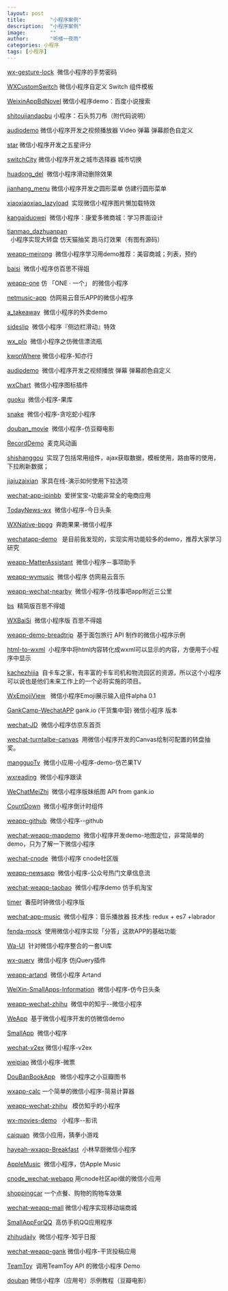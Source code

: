 ```yaml
---
layout: post
title:        "小程序案例"
description:  "小程序案例"
image:        ""
author:       "听楼一夜雨"
categories: 小程序
tags: [小程序]
---
```

<p id="h2_0" style=""><a target="_blank" href="http://www.see-source.com/weixinwidget/detail.html?wid=87" target="_blank" rel="nofollow" style="">wx-gesture-lock</a>&nbsp;&nbsp;微信小程序的手势密码</p>
<span id="OSC_h2_2" style=""></span><span style="color:rgb(61,70,77); font-family:&quot;Pingfang SC&quot;,STHeiti,&quot;Lantinghei SC&quot;,&quot;Open Sans&quot;,Arial,&quot;Hiragino Sans GB&quot;,&quot;Microsoft YaHei&quot;,&quot;WenQuanYi Micro Hei&quot;,SimSun,sans-serif; font-size:24px"></span>
<p id="h2_1" style=""><a target="_blank" href="http://www.see-source.com/weixinwidget/detail.html?wid=86" target="_blank" rel="nofollow" style="">WXCustomSwitch</a>&nbsp;微信小程序自定义 Switch 组件模板</p>
<span id="OSC_h2_3" style=""></span><span style="color:rgb(61,70,77); font-family:&quot;Pingfang SC&quot;,STHeiti,&quot;Lantinghei SC&quot;,&quot;Open Sans&quot;,Arial,&quot;Hiragino Sans GB&quot;,&quot;Microsoft YaHei&quot;,&quot;WenQuanYi Micro Hei&quot;,SimSun,sans-serif; font-size:24px"></span>
<p id="h2_2" style=""><a target="_blank" href="http://www.see-source.com/weixinwidget/detail.html?wid=85" target="_blank" rel="nofollow" style="">WeixinAppBdNovel</a>&nbsp;微信小程序demo：百度小说搜索</p>
<span id="OSC_h2_4" style=""></span><span style="color:rgb(61,70,77); font-family:&quot;Pingfang SC&quot;,STHeiti,&quot;Lantinghei SC&quot;,&quot;Open Sans&quot;,Arial,&quot;Hiragino Sans GB&quot;,&quot;Microsoft YaHei&quot;,&quot;WenQuanYi Micro Hei&quot;,SimSun,sans-serif; font-size:24px"></span>
<p id="h2_3" style=""><a target="_blank" href="http://www.see-source.com/weixinwidget/detail.html?wid=84" target="_blank" rel="nofollow" style="">shitoujiandaobu</a>&nbsp;小程序：石头剪刀布（附代码说明）</p>
<span id="OSC_h2_5" style=""></span><span style="color:rgb(61,70,77); font-family:&quot;Pingfang SC&quot;,STHeiti,&quot;Lantinghei SC&quot;,&quot;Open Sans&quot;,Arial,&quot;Hiragino Sans GB&quot;,&quot;Microsoft YaHei&quot;,&quot;WenQuanYi Micro Hei&quot;,SimSun,sans-serif; font-size:24px"></span>
<p id="h2_4" style=""><a target="_blank" href="http://www.see-source.com/weixinwidget/detail.html?wid=83" target="_blank" rel="nofollow" style="">audiodemo</a>&nbsp;微信小程序开发之视频播放器 Video 弹幕 弹幕颜色自定义</p>
<span id="OSC_h2_6" style=""></span><span style="color:rgb(61,70,77); font-family:&quot;Pingfang SC&quot;,STHeiti,&quot;Lantinghei SC&quot;,&quot;Open Sans&quot;,Arial,&quot;Hiragino Sans GB&quot;,&quot;Microsoft YaHei&quot;,&quot;WenQuanYi Micro Hei&quot;,SimSun,sans-serif; font-size:24px"></span>
<p id="h2_5" style=""><a target="_blank" href="http://www.see-source.com/weixinwidget/detail.html?wid=82" target="_blank" rel="nofollow" style="">star</a>&nbsp;微信小程序开发之五星评分</p>
<span id="OSC_h2_7" style=""></span><span style="color:rgb(61,70,77); font-family:&quot;Pingfang SC&quot;,STHeiti,&quot;Lantinghei SC&quot;,&quot;Open Sans&quot;,Arial,&quot;Hiragino Sans GB&quot;,&quot;Microsoft YaHei&quot;,&quot;WenQuanYi Micro Hei&quot;,SimSun,sans-serif; font-size:24px"></span>
<p id="h2_6" style=""><a target="_blank" href="http://www.see-source.com/weixinwidget/detail.html?wid=81" target="_blank" rel="nofollow" style="">switchCity</a>&nbsp;微信小程序开发之城市选择器 城市切换</p>
<span id="OSC_h2_8" style=""></span><span style="color:rgb(61,70,77); font-family:&quot;Pingfang SC&quot;,STHeiti,&quot;Lantinghei SC&quot;,&quot;Open Sans&quot;,Arial,&quot;Hiragino Sans GB&quot;,&quot;Microsoft YaHei&quot;,&quot;WenQuanYi Micro Hei&quot;,SimSun,sans-serif; font-size:24px"></span>
<p id="h2_7" style=""><a target="_blank" href="http://www.see-source.com/weixinwidget/detail.html?wid=80" target="_blank" rel="nofollow" style="">huadong_del</a>&nbsp;&nbsp;微信小程序滑动删除效果</p>
<span id="OSC_h2_9" style=""></span><span style="color:rgb(61,70,77); font-family:&quot;Pingfang SC&quot;,STHeiti,&quot;Lantinghei SC&quot;,&quot;Open Sans&quot;,Arial,&quot;Hiragino Sans GB&quot;,&quot;Microsoft YaHei&quot;,&quot;WenQuanYi Micro Hei&quot;,SimSun,sans-serif; font-size:24px"></span>
<p id="h2_8" style=""><a target="_blank" href="http://www.see-source.com/weixinwidget/detail.html?wid=79" target="_blank" rel="nofollow" style="">jianhang_menu</a>&nbsp;微信小程序开发之圆形菜单 仿建行圆形菜单</p>
<span id="OSC_h2_10" style=""></span><span style="color:rgb(61,70,77); font-family:&quot;Pingfang SC&quot;,STHeiti,&quot;Lantinghei SC&quot;,&quot;Open Sans&quot;,Arial,&quot;Hiragino Sans GB&quot;,&quot;Microsoft YaHei&quot;,&quot;WenQuanYi Micro Hei&quot;,SimSun,sans-serif; font-size:24px"></span>
<p id="h2_9" style=""><a target="_blank" href="http://www.see-source.com/weixinwidget/detail.html?wid=78" target="_blank" rel="nofollow" style="">xiaoxiaoxiao_lazyload</a>&nbsp;&nbsp;实现微信小程序图片懒加载特效</p>
<span id="OSC_h2_11" style=""></span><span style="color:rgb(61,70,77); font-family:&quot;Pingfang SC&quot;,STHeiti,&quot;Lantinghei SC&quot;,&quot;Open Sans&quot;,Arial,&quot;Hiragino Sans GB&quot;,&quot;Microsoft YaHei&quot;,&quot;WenQuanYi Micro Hei&quot;,SimSun,sans-serif; font-size:24px"></span>
<p id="h2_10" style=""><a target="_blank" href="http://www.see-source.com/weixinwidget/detail.html?wid=77" target="_blank" rel="nofollow" style="">kangaiduowei</a>&nbsp;&nbsp;微信小程序：康爱多微商城：学习界面设计</p>
<span id="OSC_h2_12" style=""></span><span style="color:rgb(61,70,77); font-family:&quot;Pingfang SC&quot;,STHeiti,&quot;Lantinghei SC&quot;,&quot;Open Sans&quot;,Arial,&quot;Hiragino Sans GB&quot;,&quot;Microsoft YaHei&quot;,&quot;WenQuanYi Micro Hei&quot;,SimSun,sans-serif; font-size:24px"></span>
<p id="h2_11" style=""><a target="_blank" href="http://www.see-source.com/weixinwidget/detail.html?wid=76" target="_blank" rel="nofollow" style="">tianmao_dazhuanpan</a>&nbsp;&nbsp;小程序实现大转盘 仿天猫抽奖 跑马灯效果（有图有源码）</p>
<span id="OSC_h2_13" style=""></span><span style="color:rgb(61,70,77); font-family:&quot;Pingfang SC&quot;,STHeiti,&quot;Lantinghei SC&quot;,&quot;Open Sans&quot;,Arial,&quot;Hiragino Sans GB&quot;,&quot;Microsoft YaHei&quot;,&quot;WenQuanYi Micro Hei&quot;,SimSun,sans-serif; font-size:24px"></span>
<p id="h2_12" style=""><a target="_blank" href="http://www.see-source.com/weixinwidget/detail.html?wid=75" target="_blank" rel="nofollow" style="">weapp-meirong</a>&nbsp;&nbsp;微信小程序学习用demo推荐：美容商城；列表，预约</p>
<span id="OSC_h2_14" style=""></span><span style="color:rgb(61,70,77); font-family:&quot;Pingfang SC&quot;,STHeiti,&quot;Lantinghei SC&quot;,&quot;Open Sans&quot;,Arial,&quot;Hiragino Sans GB&quot;,&quot;Microsoft YaHei&quot;,&quot;WenQuanYi Micro Hei&quot;,SimSun,sans-serif; font-size:24px"></span>
<p id="h2_13" style=""><a target="_blank" href="http://www.see-source.com/weixinwidget/detail.html?wid=74" target="_blank" rel="nofollow" style="">baisi</a>&nbsp;&nbsp;微信小程序仿百思不得姐</p>
<span id="OSC_h2_15" style=""></span><span style="color:rgb(61,70,77); font-family:&quot;Pingfang SC&quot;,STHeiti,&quot;Lantinghei SC&quot;,&quot;Open Sans&quot;,Arial,&quot;Hiragino Sans GB&quot;,&quot;Microsoft YaHei&quot;,&quot;WenQuanYi Micro Hei&quot;,SimSun,sans-serif; font-size:24px"></span>
<p id="h2_14" style=""><a target="_blank" href="http://www.see-source.com/weixinwidget/detail.html?wid=73" target="_blank" rel="nofollow" style="">weapp-one</a>&nbsp;仿 「ONE · 一个」 的微信小程序</p>
<span id="OSC_h2_16" style=""></span><span style="color:rgb(61,70,77); font-family:&quot;Pingfang SC&quot;,STHeiti,&quot;Lantinghei SC&quot;,&quot;Open Sans&quot;,Arial,&quot;Hiragino Sans GB&quot;,&quot;Microsoft YaHei&quot;,&quot;WenQuanYi Micro Hei&quot;,SimSun,sans-serif; font-size:24px"></span>
<p id="h2_15" style=""><a target="_blank" href="http://www.see-source.com/weixinwidget/detail.html?wid=72" target="_blank" rel="nofollow" style="">netmusic-app</a>&nbsp;&nbsp;仿网易云音乐APP的微信小程序</p>
<span id="OSC_h2_17" style=""></span><span style="color:rgb(61,70,77); font-family:&quot;Pingfang SC&quot;,STHeiti,&quot;Lantinghei SC&quot;,&quot;Open Sans&quot;,Arial,&quot;Hiragino Sans GB&quot;,&quot;Microsoft YaHei&quot;,&quot;WenQuanYi Micro Hei&quot;,SimSun,sans-serif; font-size:24px"></span>
<p id="h2_16" style=""><a target="_blank" href="http://www.see-source.com/weixinwidget/detail.html?wid=71" target="_blank" rel="nofollow" style="">a_takeaway</a>&nbsp;&nbsp;微信小程序的外卖demo</p>
<span id="OSC_h2_18" style=""></span><span style="color:rgb(61,70,77); font-family:&quot;Pingfang SC&quot;,STHeiti,&quot;Lantinghei SC&quot;,&quot;Open Sans&quot;,Arial,&quot;Hiragino Sans GB&quot;,&quot;Microsoft YaHei&quot;,&quot;WenQuanYi Micro Hei&quot;,SimSun,sans-serif; font-size:24px"></span>
<p id="h2_17" style=""><a target="_blank" href="http://www.see-source.com/weixinwidget/detail.html?wid=70" target="_blank" rel="nofollow" style="">sideslip</a>&nbsp;&nbsp;微信小程序『侧边栏滑动』特效</p>
<span id="OSC_h2_19" style=""></span><span style="color:rgb(61,70,77); font-family:&quot;Pingfang SC&quot;,STHeiti,&quot;Lantinghei SC&quot;,&quot;Open Sans&quot;,Arial,&quot;Hiragino Sans GB&quot;,&quot;Microsoft YaHei&quot;,&quot;WenQuanYi Micro Hei&quot;,SimSun,sans-serif; font-size:24px"></span>
<p id="h2_18" style=""><a target="_blank" href="http://www.see-source.com/weixinwidget/detail.html?wid=69" target="_blank" rel="nofollow" style="">wx_plo</a>&nbsp;&nbsp;微信小程序之仿微信漂流瓶</p>
<span id="OSC_h2_20" style=""></span><span style="color:rgb(61,70,77); font-family:&quot;Pingfang SC&quot;,STHeiti,&quot;Lantinghei SC&quot;,&quot;Open Sans&quot;,Arial,&quot;Hiragino Sans GB&quot;,&quot;Microsoft YaHei&quot;,&quot;WenQuanYi Micro Hei&quot;,SimSun,sans-serif; font-size:24px"></span>
<p id="h2_19" style=""><a target="_blank" href="http://www.see-source.com/weixinwidget/detail.html?wid=68" target="_blank" rel="nofollow" style="">kwonWhere</a>&nbsp;微信小程序-知亦行</p>
<span id="OSC_h2_21" style=""></span><span style="color:rgb(61,70,77); font-family:&quot;Pingfang SC&quot;,STHeiti,&quot;Lantinghei SC&quot;,&quot;Open Sans&quot;,Arial,&quot;Hiragino Sans GB&quot;,&quot;Microsoft YaHei&quot;,&quot;WenQuanYi Micro Hei&quot;,SimSun,sans-serif; font-size:24px"></span>
<p id="h2_20" style=""><a target="_blank" href="http://www.see-source.com/weixinwidget/detail.html?wid=67" target="_blank" rel="nofollow" style="">audiodemo</a>&nbsp;&nbsp;微信小程序开发之视频播放 弹幕 弹幕颜色自定义</p>
<span id="OSC_h2_22" style=""></span><span style="color:rgb(61,70,77); font-family:&quot;Pingfang SC&quot;,STHeiti,&quot;Lantinghei SC&quot;,&quot;Open Sans&quot;,Arial,&quot;Hiragino Sans GB&quot;,&quot;Microsoft YaHei&quot;,&quot;WenQuanYi Micro Hei&quot;,SimSun,sans-serif; font-size:24px"></span>
<p id="h2_21" style=""><a target="_blank" href="http://www.see-source.com/weixinwidget/detail.html?wid=66" target="_blank" rel="nofollow" style="">wxChart</a>&nbsp;&nbsp;微信小程序图标插件</p>
<span id="OSC_h2_23" style=""></span><span style="color:rgb(61,70,77); font-family:&quot;Pingfang SC&quot;,STHeiti,&quot;Lantinghei SC&quot;,&quot;Open Sans&quot;,Arial,&quot;Hiragino Sans GB&quot;,&quot;Microsoft YaHei&quot;,&quot;WenQuanYi Micro Hei&quot;,SimSun,sans-serif; font-size:24px"></span>
<p id="h2_22" style=""><a target="_blank" href="http://www.see-source.com/weixinwidget/detail.html?wid=65" target="_blank" rel="nofollow" style="">guoku</a>&nbsp;&nbsp;微信小程序-果库</p>
<span id="OSC_h2_24" style=""></span><span style="color:rgb(61,70,77); font-family:&quot;Pingfang SC&quot;,STHeiti,&quot;Lantinghei SC&quot;,&quot;Open Sans&quot;,Arial,&quot;Hiragino Sans GB&quot;,&quot;Microsoft YaHei&quot;,&quot;WenQuanYi Micro Hei&quot;,SimSun,sans-serif; font-size:24px"></span>
<p id="h2_23" style=""><a target="_blank" href="http://www.see-source.com/weixinwidget/detail.html?wid=64" target="_blank" rel="nofollow" style="">snake</a>&nbsp;&nbsp;微信小程序-贪吃蛇小程序</p>
<span id="OSC_h2_25" style=""></span><span style="color:rgb(61,70,77); font-family:&quot;Pingfang SC&quot;,STHeiti,&quot;Lantinghei SC&quot;,&quot;Open Sans&quot;,Arial,&quot;Hiragino Sans GB&quot;,&quot;Microsoft YaHei&quot;,&quot;WenQuanYi Micro Hei&quot;,SimSun,sans-serif; font-size:24px"></span>
<p id="h2_24" style=""><a target="_blank" href="http://www.see-source.com/weixinwidget/detail.html?wid=63" target="_blank" rel="nofollow" style="">douban_movie</a>&nbsp;&nbsp;微信小程序-仿豆瓣电影</p>
<span id="OSC_h2_26" style=""></span><span style="color:rgb(61,70,77); font-family:&quot;Pingfang SC&quot;,STHeiti,&quot;Lantinghei SC&quot;,&quot;Open Sans&quot;,Arial,&quot;Hiragino Sans GB&quot;,&quot;Microsoft YaHei&quot;,&quot;WenQuanYi Micro Hei&quot;,SimSun,sans-serif; font-size:24px"></span>
<p id="h2_25" style=""><a target="_blank" href="http://www.see-source.com/weixinwidget/detail.html?wid=62" target="_blank" rel="nofollow" style="">RecordDemo</a>&nbsp;&nbsp;麦克风动画</p>
<span id="OSC_h2_27" style=""></span><span style="color:rgb(61,70,77); font-family:&quot;Pingfang SC&quot;,STHeiti,&quot;Lantinghei SC&quot;,&quot;Open Sans&quot;,Arial,&quot;Hiragino Sans GB&quot;,&quot;Microsoft YaHei&quot;,&quot;WenQuanYi Micro Hei&quot;,SimSun,sans-serif; font-size:24px"></span>
<p id="h2_26" style=""><a target="_blank" href="http://www.see-source.com/weixinwidget/detail.html?wid=61" target="_blank" rel="nofollow" style="">shishanggou</a>&nbsp;&nbsp;实现了包括常用组件，ajax获取数据，模板使用，路由等的使用，下拉刷新数据；</p>
<span id="OSC_h2_28" style=""></span><span style="color:rgb(61,70,77); font-family:&quot;Pingfang SC&quot;,STHeiti,&quot;Lantinghei SC&quot;,&quot;Open Sans&quot;,Arial,&quot;Hiragino Sans GB&quot;,&quot;Microsoft YaHei&quot;,&quot;WenQuanYi Micro Hei&quot;,SimSun,sans-serif; font-size:24px"></span>
<p id="h2_27" style=""><a target="_blank" href="http://www.see-source.com/weixinwidget/detail.html?wid=60" target="_blank" rel="nofollow" style="">jiajuzaixian</a>&nbsp;&nbsp;家具在线-演示如何使用下拉选项</p>
<span id="OSC_h2_29" style=""></span><span style="color:rgb(61,70,77); font-family:&quot;Pingfang SC&quot;,STHeiti,&quot;Lantinghei SC&quot;,&quot;Open Sans&quot;,Arial,&quot;Hiragino Sans GB&quot;,&quot;Microsoft YaHei&quot;,&quot;WenQuanYi Micro Hei&quot;,SimSun,sans-serif; font-size:24px"></span>
<p id="h2_28" style=""><a target="_blank" href="http://www.see-source.com/weixinwidget/detail.html?wid=59" target="_blank" rel="nofollow" style="">wechat-app-ipinbb</a>&nbsp;&nbsp;爱拼宝宝-功能非常全的电商应用</p>
<span id="OSC_h2_30" style=""></span><span style="color:rgb(61,70,77); font-family:&quot;Pingfang SC&quot;,STHeiti,&quot;Lantinghei SC&quot;,&quot;Open Sans&quot;,Arial,&quot;Hiragino Sans GB&quot;,&quot;Microsoft YaHei&quot;,&quot;WenQuanYi Micro Hei&quot;,SimSun,sans-serif; font-size:24px"></span>
<p id="h2_29" style=""><a target="_blank" href="http://www.see-source.com/weixinwidget/detail.html?wid=58" target="_blank" rel="nofollow" style="">TodayNews-wx</a>&nbsp;&nbsp;微信小程序-今日头条</p>
<span id="OSC_h2_31" style=""></span><span style="color:rgb(61,70,77); font-family:&quot;Pingfang SC&quot;,STHeiti,&quot;Lantinghei SC&quot;,&quot;Open Sans&quot;,Arial,&quot;Hiragino Sans GB&quot;,&quot;Microsoft YaHei&quot;,&quot;WenQuanYi Micro Hei&quot;,SimSun,sans-serif; font-size:24px"></span>
<p id="h2_30" style=""><a target="_blank" href="http://www.see-source.com/weixinwidget/detail.html?wid=57" target="_blank" rel="nofollow" style="">WXNative-bpgg</a>&nbsp;&nbsp;奔跑果果-微信小程序</p>
<span id="OSC_h2_32" style=""></span><span style="color:rgb(61,70,77); font-family:&quot;Pingfang SC&quot;,STHeiti,&quot;Lantinghei SC&quot;,&quot;Open Sans&quot;,Arial,&quot;Hiragino Sans GB&quot;,&quot;Microsoft YaHei&quot;,&quot;WenQuanYi Micro Hei&quot;,SimSun,sans-serif; font-size:24px"></span>
<p id="h2_31" style=""><a target="_blank" href="http://www.see-source.com/weixinwidget/detail.html?wid=56" target="_blank" rel="nofollow" style="">wechatapp-demo</a>&nbsp; &nbsp;是目前我发现的，实现实用功能较多的demo，推荐大家学习研究</p>
<span id="OSC_h2_33" style=""></span><span style="color:rgb(61,70,77); font-family:&quot;Pingfang SC&quot;,STHeiti,&quot;Lantinghei SC&quot;,&quot;Open Sans&quot;,Arial,&quot;Hiragino Sans GB&quot;,&quot;Microsoft YaHei&quot;,&quot;WenQuanYi Micro Hei&quot;,SimSun,sans-serif; font-size:24px"></span>
<p id="h2_32" style=""><a target="_blank" href="http://www.see-source.com/weixinwidget/detail.html?wid=55" target="_blank" rel="nofollow" style="">weapp-MatterAssistant</a>&nbsp;&nbsp;微信小程序－事项助手</p>
<span id="OSC_h2_34" style=""></span><span style="color:rgb(61,70,77); font-family:&quot;Pingfang SC&quot;,STHeiti,&quot;Lantinghei SC&quot;,&quot;Open Sans&quot;,Arial,&quot;Hiragino Sans GB&quot;,&quot;Microsoft YaHei&quot;,&quot;WenQuanYi Micro Hei&quot;,SimSun,sans-serif; font-size:24px"></span>
<p id="h2_33" style=""><a target="_blank" href="http://www.see-source.com/weixinwidget/detail.html?wid=54" target="_blank" rel="nofollow" style="">weapp-wymusic</a>&nbsp;&nbsp;微信小程序 仿网易云音乐</p>
<span id="OSC_h2_35" style=""></span><span style="color:rgb(61,70,77); font-family:&quot;Pingfang SC&quot;,STHeiti,&quot;Lantinghei SC&quot;,&quot;Open Sans&quot;,Arial,&quot;Hiragino Sans GB&quot;,&quot;Microsoft YaHei&quot;,&quot;WenQuanYi Micro Hei&quot;,SimSun,sans-serif; font-size:24px"></span>
<p id="h2_34" style=""><a target="_blank" href="http://www.see-source.com/weixinwidget/detail.html?wid=53" target="_blank" rel="nofollow" style="">weapp-wechat-nearby</a>&nbsp;&nbsp;微信小程序-仿找事吧app附近三公里</p>
<span id="OSC_h2_36" style=""></span><span style="color:rgb(61,70,77); font-family:&quot;Pingfang SC&quot;,STHeiti,&quot;Lantinghei SC&quot;,&quot;Open Sans&quot;,Arial,&quot;Hiragino Sans GB&quot;,&quot;Microsoft YaHei&quot;,&quot;WenQuanYi Micro Hei&quot;,SimSun,sans-serif; font-size:24px"></span>
<p id="h2_35" style=""><a target="_blank" href="http://www.see-source.com/weixinwidget/detail.html?wid=52" target="_blank" rel="nofollow" style="">bs</a>&nbsp;&nbsp;精简版百思不得姐</p>
<span id="OSC_h2_37" style=""></span><span style="color:rgb(61,70,77); font-family:&quot;Pingfang SC&quot;,STHeiti,&quot;Lantinghei SC&quot;,&quot;Open Sans&quot;,Arial,&quot;Hiragino Sans GB&quot;,&quot;Microsoft YaHei&quot;,&quot;WenQuanYi Micro Hei&quot;,SimSun,sans-serif; font-size:24px"></span>
<p id="h2_36" style=""><a target="_blank" href="http://www.see-source.com/weixinwidget/detail.html?wid=51" target="_blank" rel="nofollow" style="">WXBaiSi</a>&nbsp;&nbsp;微信小程序版 百思不得姐</p>
<span id="OSC_h2_38" style=""></span><span style="color:rgb(61,70,77); font-family:&quot;Pingfang SC&quot;,STHeiti,&quot;Lantinghei SC&quot;,&quot;Open Sans&quot;,Arial,&quot;Hiragino Sans GB&quot;,&quot;Microsoft YaHei&quot;,&quot;WenQuanYi Micro Hei&quot;,SimSun,sans-serif; font-size:24px"></span>
<p id="h2_37" style=""><a target="_blank" href="http://www.see-source.com/weixinwidget/detail.html?wid=50" target="_blank" rel="nofollow" style="">weapp-demo-breadtrip</a>&nbsp;&nbsp;基于面包旅行 API 制作的微信小程序示例</p>
<span id="OSC_h2_39" style=""></span><span style="color:rgb(61,70,77); font-family:&quot;Pingfang SC&quot;,STHeiti,&quot;Lantinghei SC&quot;,&quot;Open Sans&quot;,Arial,&quot;Hiragino Sans GB&quot;,&quot;Microsoft YaHei&quot;,&quot;WenQuanYi Micro Hei&quot;,SimSun,sans-serif; font-size:24px"></span>
<p id="h2_38" style=""><a target="_blank" href="http://www.see-source.com/weixinwidget/detail.html?wid=49" target="_blank" rel="nofollow" style="">html-to-wxml</a>&nbsp;&nbsp;小程序中将html内容转化成wxml可以显示的内容，方便用于小程序中显示</p>
<span id="OSC_h2_40" style=""></span><span style="color:rgb(61,70,77); font-family:&quot;Pingfang SC&quot;,STHeiti,&quot;Lantinghei SC&quot;,&quot;Open Sans&quot;,Arial,&quot;Hiragino Sans GB&quot;,&quot;Microsoft YaHei&quot;,&quot;WenQuanYi Micro Hei&quot;,SimSun,sans-serif; font-size:24px"></span>
<p id="h2_39" style=""><a target="_blank" href="http://www.see-source.com/weixinwidget/detail.html?wid=48" target="_blank" rel="nofollow" style="">kachezhijia</a>&nbsp;&nbsp;自卡车之家，有丰富的卡车司机和物流园区的资源，所以这个小程序可以说也是他们未来工作上的一个必将实施的项目。</p>
<span id="OSC_h2_41" style=""></span><span style="color:rgb(61,70,77); font-family:&quot;Pingfang SC&quot;,STHeiti,&quot;Lantinghei SC&quot;,&quot;Open Sans&quot;,Arial,&quot;Hiragino Sans GB&quot;,&quot;Microsoft YaHei&quot;,&quot;WenQuanYi Micro Hei&quot;,SimSun,sans-serif; font-size:24px"></span>
<p id="h2_40" style=""><a target="_blank" href="http://www.see-source.com/weixinwidget/detail.html?wid=47" target="_blank" rel="nofollow" style="">WxEmojiView</a>&nbsp; &nbsp;微信小程序Emoji展示输入组件alpha 0.1</p>
<span id="OSC_h2_42" style=""></span><span style="color:rgb(61,70,77); font-family:&quot;Pingfang SC&quot;,STHeiti,&quot;Lantinghei SC&quot;,&quot;Open Sans&quot;,Arial,&quot;Hiragino Sans GB&quot;,&quot;Microsoft YaHei&quot;,&quot;WenQuanYi Micro Hei&quot;,SimSun,sans-serif; font-size:24px"></span>
<p id="h2_41" style=""><a target="_blank" href="http://www.see-source.com/weixinwidget/detail.html?wid=46" target="_blank" rel="nofollow" style="">GankCamp-WechatAPP</a>&nbsp;gank.io (干货集中营) 微信小程序 版本</p>
<span id="OSC_h2_43" style=""></span><span style="color:rgb(61,70,77); font-family:&quot;Pingfang SC&quot;,STHeiti,&quot;Lantinghei SC&quot;,&quot;Open Sans&quot;,Arial,&quot;Hiragino Sans GB&quot;,&quot;Microsoft YaHei&quot;,&quot;WenQuanYi Micro Hei&quot;,SimSun,sans-serif; font-size:24px"></span>
<p id="h2_42" style=""><a target="_blank" href="http://www.see-source.com/weixinwidget/detail.html?wid=45" target="_blank" rel="nofollow" style="">wechat-JD</a>&nbsp;&nbsp;微信小程序仿京东首页</p>
<span id="OSC_h2_44" style=""></span><span style="color:rgb(61,70,77); font-family:&quot;Pingfang SC&quot;,STHeiti,&quot;Lantinghei SC&quot;,&quot;Open Sans&quot;,Arial,&quot;Hiragino Sans GB&quot;,&quot;Microsoft YaHei&quot;,&quot;WenQuanYi Micro Hei&quot;,SimSun,sans-serif; font-size:24px"></span>
<p id="h2_43" style=""><a target="_blank" href="http://www.see-source.com/weixinwidget/detail.html?wid=44" target="_blank" rel="nofollow" style="">wechat-turntalbe-canvas</a>&nbsp;&nbsp;用微信小程序开发的Canvas绘制可配置的转盘抽奖。</p>
<span id="OSC_h2_45" style=""></span><span style="color:rgb(61,70,77); font-family:&quot;Pingfang SC&quot;,STHeiti,&quot;Lantinghei SC&quot;,&quot;Open Sans&quot;,Arial,&quot;Hiragino Sans GB&quot;,&quot;Microsoft YaHei&quot;,&quot;WenQuanYi Micro Hei&quot;,SimSun,sans-serif; font-size:24px"></span>
<p id="h2_44" style=""><a target="_blank" href="http://www.see-source.com/weixinwidget/detail.html?wid=43" target="_blank" rel="nofollow" style="">mangguoTv</a>&nbsp;&nbsp;微信小应用-小程序-demo-仿芒果TV</p>
<span id="OSC_h2_46" style=""></span><span style="color:rgb(61,70,77); font-family:&quot;Pingfang SC&quot;,STHeiti,&quot;Lantinghei SC&quot;,&quot;Open Sans&quot;,Arial,&quot;Hiragino Sans GB&quot;,&quot;Microsoft YaHei&quot;,&quot;WenQuanYi Micro Hei&quot;,SimSun,sans-serif; font-size:24px"></span>
<p id="h2_45" style=""><a target="_blank" href="http://www.see-source.com/weixinwidget/detail.html?wid=42" target="_blank" rel="nofollow" style="">wxreading</a>&nbsp;&nbsp;微信小程序跟读</p>
<span id="OSC_h2_47" style=""></span><span style="color:rgb(61,70,77); font-family:&quot;Pingfang SC&quot;,STHeiti,&quot;Lantinghei SC&quot;,&quot;Open Sans&quot;,Arial,&quot;Hiragino Sans GB&quot;,&quot;Microsoft YaHei&quot;,&quot;WenQuanYi Micro Hei&quot;,SimSun,sans-serif; font-size:24px"></span>
<p id="h2_46" style=""><a target="_blank" href="http://www.see-source.com/weixinwidget/detail.html?wid=41" target="_blank" rel="nofollow" style="">WeChatMeiZhi</a>&nbsp;&nbsp;微信小程序版妹纸图 API from gank.io</p>
<span id="OSC_h2_48" style=""></span><span style="color:rgb(61,70,77); font-family:&quot;Pingfang SC&quot;,STHeiti,&quot;Lantinghei SC&quot;,&quot;Open Sans&quot;,Arial,&quot;Hiragino Sans GB&quot;,&quot;Microsoft YaHei&quot;,&quot;WenQuanYi Micro Hei&quot;,SimSun,sans-serif; font-size:24px"></span>
<p id="h2_47" style=""><a target="_blank" href="http://www.see-source.com/weixinwidget/detail.html?wid=40" target="_blank" rel="nofollow" style="">CountDown</a>&nbsp;&nbsp;微信小程序倒计时组件</p>
<span id="OSC_h2_49" style=""></span><span style="color:rgb(61,70,77); font-family:&quot;Pingfang SC&quot;,STHeiti,&quot;Lantinghei SC&quot;,&quot;Open Sans&quot;,Arial,&quot;Hiragino Sans GB&quot;,&quot;Microsoft YaHei&quot;,&quot;WenQuanYi Micro Hei&quot;,SimSun,sans-serif; font-size:24px"></span>
<p id="h2_48" style=""><a target="_blank" href="http://www.see-source.com/weixinwidget/detail.html?wid=39" target="_blank" rel="nofollow" style="">weapp-github</a>&nbsp;&nbsp;微信小程序--github</p>
<span id="OSC_h2_50" style=""></span><span style="color:rgb(61,70,77); font-family:&quot;Pingfang SC&quot;,STHeiti,&quot;Lantinghei SC&quot;,&quot;Open Sans&quot;,Arial,&quot;Hiragino Sans GB&quot;,&quot;Microsoft YaHei&quot;,&quot;WenQuanYi Micro Hei&quot;,SimSun,sans-serif; font-size:24px"></span>
<p id="h2_49" style=""><a target="_blank" href="http://www.see-source.com/weixinwidget/detail.html?wid=38" target="_blank" rel="nofollow" style="">wechat-weapp-mapdemo</a>&nbsp;&nbsp;微信小程序开发demo-地图定位，非常简单的demo，只为了解一下微信小程序</p>
<span id="OSC_h2_51" style=""></span><span style="color:rgb(61,70,77); font-family:&quot;Pingfang SC&quot;,STHeiti,&quot;Lantinghei SC&quot;,&quot;Open Sans&quot;,Arial,&quot;Hiragino Sans GB&quot;,&quot;Microsoft YaHei&quot;,&quot;WenQuanYi Micro Hei&quot;,SimSun,sans-serif; font-size:24px"></span>
<p id="h2_50" style=""><a target="_blank" href="http://www.see-source.com/weixinwidget/detail.html?wid=37" target="_blank" rel="nofollow" style="">wechat-cnode</a>&nbsp;&nbsp;微信小程序 cnode社区版</p>
<span id="OSC_h2_52" style=""></span><span style="color:rgb(61,70,77); font-family:&quot;Pingfang SC&quot;,STHeiti,&quot;Lantinghei SC&quot;,&quot;Open Sans&quot;,Arial,&quot;Hiragino Sans GB&quot;,&quot;Microsoft YaHei&quot;,&quot;WenQuanYi Micro Hei&quot;,SimSun,sans-serif; font-size:24px"></span>
<p id="h2_51" style=""><a target="_blank" href="http://www.see-source.com/weixinwidget/detail.html?wid=36" target="_blank" rel="nofollow" style="">weapp-newsapp</a>&nbsp;&nbsp;微信小程序-公众号热门文章信息流</p>
<span id="OSC_h2_53" style=""></span><span style="color:rgb(61,70,77); font-family:&quot;Pingfang SC&quot;,STHeiti,&quot;Lantinghei SC&quot;,&quot;Open Sans&quot;,Arial,&quot;Hiragino Sans GB&quot;,&quot;Microsoft YaHei&quot;,&quot;WenQuanYi Micro Hei&quot;,SimSun,sans-serif; font-size:24px"></span>
<p id="h2_52" style=""><a target="_blank" href="http://www.see-source.com/weixinwidget/detail.html?wid=35" target="_blank" rel="nofollow" style="">wechat-weapp-taobao</a>&nbsp;&nbsp;微信小程序demo 仿手机淘宝</p>
<span id="OSC_h2_54" style=""></span><span style="color:rgb(61,70,77); font-family:&quot;Pingfang SC&quot;,STHeiti,&quot;Lantinghei SC&quot;,&quot;Open Sans&quot;,Arial,&quot;Hiragino Sans GB&quot;,&quot;Microsoft YaHei&quot;,&quot;WenQuanYi Micro Hei&quot;,SimSun,sans-serif; font-size:24px"></span>
<p id="h2_53" style=""><a target="_blank" href="http://www.see-source.com/weixinwidget/detail.html?wid=34" target="_blank" rel="nofollow" style="">timer</a>&nbsp;&nbsp;番茄时钟微信小程序版</p>
<span id="OSC_h2_55" style=""></span><span style="color:rgb(61,70,77); font-family:&quot;Pingfang SC&quot;,STHeiti,&quot;Lantinghei SC&quot;,&quot;Open Sans&quot;,Arial,&quot;Hiragino Sans GB&quot;,&quot;Microsoft YaHei&quot;,&quot;WenQuanYi Micro Hei&quot;,SimSun,sans-serif; font-size:24px"></span>
<p id="h2_54" style=""><a target="_blank" href="http://www.see-source.com/weixinwidget/detail.html?wid=33" target="_blank" rel="nofollow" style="">wechat-app-music</a>&nbsp;&nbsp;微信小程序：音乐播放器 技术栈: redux &#43; es7 &#43;labrador</p>
<span id="OSC_h2_56" style=""></span><span style="color:rgb(61,70,77); font-family:&quot;Pingfang SC&quot;,STHeiti,&quot;Lantinghei SC&quot;,&quot;Open Sans&quot;,Arial,&quot;Hiragino Sans GB&quot;,&quot;Microsoft YaHei&quot;,&quot;WenQuanYi Micro Hei&quot;,SimSun,sans-serif; font-size:24px"></span>
<p id="h2_55" style=""><a target="_blank" href="http://www.see-source.com/weixinwidget/detail.html?wid=32" target="_blank" rel="nofollow" style="">fenda-mock</a>&nbsp;&nbsp;使用微信小程序实现「分答」这款APP的基础功能</p>
<span id="OSC_h2_57" style=""></span><span style="color:rgb(61,70,77); font-family:&quot;Pingfang SC&quot;,STHeiti,&quot;Lantinghei SC&quot;,&quot;Open Sans&quot;,Arial,&quot;Hiragino Sans GB&quot;,&quot;Microsoft YaHei&quot;,&quot;WenQuanYi Micro Hei&quot;,SimSun,sans-serif; font-size:24px"></span>
<p id="h2_56" style=""><a target="_blank" href="http://www.see-source.com/weixinwidget/detail.html?wid=31" target="_blank" rel="nofollow" style="">Wa-UI</a>&nbsp;&nbsp;针对微信小程序整合的一套UI库</p>
<span id="OSC_h2_58" style=""></span><span style="color:rgb(61,70,77); font-family:&quot;Pingfang SC&quot;,STHeiti,&quot;Lantinghei SC&quot;,&quot;Open Sans&quot;,Arial,&quot;Hiragino Sans GB&quot;,&quot;Microsoft YaHei&quot;,&quot;WenQuanYi Micro Hei&quot;,SimSun,sans-serif; font-size:24px"></span>
<p id="h2_57" style=""><a target="_blank" href="http://www.see-source.com/weixinwidget/detail.html?wid=30" target="_blank" rel="nofollow" style="">wx-query</a>&nbsp;&nbsp;微信小程序 仿jQuery插件</p>
<span id="OSC_h2_59" style=""></span><span style="color:rgb(61,70,77); font-family:&quot;Pingfang SC&quot;,STHeiti,&quot;Lantinghei SC&quot;,&quot;Open Sans&quot;,Arial,&quot;Hiragino Sans GB&quot;,&quot;Microsoft YaHei&quot;,&quot;WenQuanYi Micro Hei&quot;,SimSun,sans-serif; font-size:24px"></span>
<p id="h2_58" style=""><a target="_blank" href="http://www.see-source.com/weixinwidget/detail.html?wid=29" target="_blank" rel="nofollow" style="">weapp-artand</a>&nbsp;&nbsp;微信小程序 Artand</p>
<span id="OSC_h2_60" style=""></span><span style="color:rgb(61,70,77); font-family:&quot;Pingfang SC&quot;,STHeiti,&quot;Lantinghei SC&quot;,&quot;Open Sans&quot;,Arial,&quot;Hiragino Sans GB&quot;,&quot;Microsoft YaHei&quot;,&quot;WenQuanYi Micro Hei&quot;,SimSun,sans-serif; font-size:24px"></span>
<p id="h2_59" style=""><a target="_blank" href="http://www.see-source.com/weixinwidget/detail.html?wid=28" target="_blank" rel="nofollow" style="">WeiXin-SmallApps-Information</a>&nbsp;&nbsp;微信小程序-仿今日头条</p>
<span id="OSC_h2_61" style=""></span><span style="color:rgb(61,70,77); font-family:&quot;Pingfang SC&quot;,STHeiti,&quot;Lantinghei SC&quot;,&quot;Open Sans&quot;,Arial,&quot;Hiragino Sans GB&quot;,&quot;Microsoft YaHei&quot;,&quot;WenQuanYi Micro Hei&quot;,SimSun,sans-serif; font-size:24px"></span>
<p id="h2_60" style=""><a target="_blank" href="http://www.see-source.com/weixinwidget/detail.html?wid=27" target="_blank" rel="nofollow" style="">weapp-wechat-zhihu</a>&nbsp;&nbsp;微信中的知乎--微信小程序</p>
<span id="OSC_h2_62" style=""></span><span style="color:rgb(61,70,77); font-family:&quot;Pingfang SC&quot;,STHeiti,&quot;Lantinghei SC&quot;,&quot;Open Sans&quot;,Arial,&quot;Hiragino Sans GB&quot;,&quot;Microsoft YaHei&quot;,&quot;WenQuanYi Micro Hei&quot;,SimSun,sans-serif; font-size:24px"></span>
<p id="h2_61" style=""><a target="_blank" href="http://www.see-source.com/weixinwidget/detail.html?wid=26" target="_blank" rel="nofollow" style="">WeApp</a>&nbsp;&nbsp;基于微信小程序开发的仿微信demo</p>
<span id="OSC_h2_63" style=""></span><span style="color:rgb(61,70,77); font-family:&quot;Pingfang SC&quot;,STHeiti,&quot;Lantinghei SC&quot;,&quot;Open Sans&quot;,Arial,&quot;Hiragino Sans GB&quot;,&quot;Microsoft YaHei&quot;,&quot;WenQuanYi Micro Hei&quot;,SimSun,sans-serif; font-size:24px"></span>
<p id="h2_62" style=""><a target="_blank" href="http://www.see-source.com/weixinwidget/detail.html?wid=25" target="_blank" rel="nofollow" style="">SmallApp</a>&nbsp;&nbsp;微信小程序</p>
<span id="OSC_h2_64" style=""></span><span style="color:rgb(61,70,77); font-family:&quot;Pingfang SC&quot;,STHeiti,&quot;Lantinghei SC&quot;,&quot;Open Sans&quot;,Arial,&quot;Hiragino Sans GB&quot;,&quot;Microsoft YaHei&quot;,&quot;WenQuanYi Micro Hei&quot;,SimSun,sans-serif; font-size:24px"></span>
<p id="h2_63" style=""><a target="_blank" href="http://www.see-source.com/weixinwidget/detail.html?wid=24" target="_blank" rel="nofollow" style="">wechat-v2ex</a>&nbsp;微信小程序-v2ex</p>
<span id="OSC_h2_65" style=""></span><span style="color:rgb(61,70,77); font-family:&quot;Pingfang SC&quot;,STHeiti,&quot;Lantinghei SC&quot;,&quot;Open Sans&quot;,Arial,&quot;Hiragino Sans GB&quot;,&quot;Microsoft YaHei&quot;,&quot;WenQuanYi Micro Hei&quot;,SimSun,sans-serif; font-size:24px"></span>
<p id="h2_64" style=""><a target="_blank" href="http://www.see-source.com/weixinwidget/detail.html?wid=23" target="_blank" rel="nofollow" style="">weipiao</a>&nbsp;微信小程序-微票</p>
<span id="OSC_h2_66" style=""></span><span style="color:rgb(61,70,77); font-family:&quot;Pingfang SC&quot;,STHeiti,&quot;Lantinghei SC&quot;,&quot;Open Sans&quot;,Arial,&quot;Hiragino Sans GB&quot;,&quot;Microsoft YaHei&quot;,&quot;WenQuanYi Micro Hei&quot;,SimSun,sans-serif; font-size:24px"></span>
<p id="h2_65" style=""><a target="_blank" href="http://www.see-source.com/weixinwidget/detail.html?wid=22" target="_blank" rel="nofollow" style="">DouBanBookApp</a>&nbsp; &nbsp;微信小程序之小豆瓣图书</p>
<span id="OSC_h2_67" style=""></span><span style="color:rgb(61,70,77); font-family:&quot;Pingfang SC&quot;,STHeiti,&quot;Lantinghei SC&quot;,&quot;Open Sans&quot;,Arial,&quot;Hiragino Sans GB&quot;,&quot;Microsoft YaHei&quot;,&quot;WenQuanYi Micro Hei&quot;,SimSun,sans-serif; font-size:24px"></span>
<p id="h2_66" style=""><a target="_blank" href="http://www.see-source.com/weixinwidget/detail.html?wid=21" target="_blank" rel="nofollow" style="">wxapp-calc</a>&nbsp;一个简单的微信小程序-简易计算器</p>
<span id="OSC_h2_68" style=""></span><span style="color:rgb(61,70,77); font-family:&quot;Pingfang SC&quot;,STHeiti,&quot;Lantinghei SC&quot;,&quot;Open Sans&quot;,Arial,&quot;Hiragino Sans GB&quot;,&quot;Microsoft YaHei&quot;,&quot;WenQuanYi Micro Hei&quot;,SimSun,sans-serif; font-size:24px"></span>
<p id="h2_67" style=""><a target="_blank" href="http://www.see-source.com/weixinwidget/detail.html?wid=20" target="_blank" rel="nofollow" style="">weapp-wechat-zhihu</a>&nbsp; &nbsp;模仿知乎的小程序</p>
<span id="OSC_h2_69" style=""></span><span style="color:rgb(61,70,77); font-family:&quot;Pingfang SC&quot;,STHeiti,&quot;Lantinghei SC&quot;,&quot;Open Sans&quot;,Arial,&quot;Hiragino Sans GB&quot;,&quot;Microsoft YaHei&quot;,&quot;WenQuanYi Micro Hei&quot;,SimSun,sans-serif; font-size:24px"></span>
<p id="h2_68" style=""><a target="_blank" href="http://www.see-source.com/weixinwidget/detail.html?wid=19" target="_blank" rel="nofollow" style="">wx-movies-demo</a>&nbsp; &nbsp;小程序--影讯</p>
<span id="OSC_h2_70" style=""></span><span style="color:rgb(61,70,77); font-family:&quot;Pingfang SC&quot;,STHeiti,&quot;Lantinghei SC&quot;,&quot;Open Sans&quot;,Arial,&quot;Hiragino Sans GB&quot;,&quot;Microsoft YaHei&quot;,&quot;WenQuanYi Micro Hei&quot;,SimSun,sans-serif; font-size:24px"></span>
<p id="h2_69" style=""><a target="_blank" href="http://www.see-source.com/weixinwidget/detail.html?wid=18" target="_blank" rel="nofollow" style="">caiquan</a>&nbsp;&nbsp;微信小应用，猜拳小游戏</p>
<span id="OSC_h2_71" style=""></span><span style="color:rgb(61,70,77); font-family:&quot;Pingfang SC&quot;,STHeiti,&quot;Lantinghei SC&quot;,&quot;Open Sans&quot;,Arial,&quot;Hiragino Sans GB&quot;,&quot;Microsoft YaHei&quot;,&quot;WenQuanYi Micro Hei&quot;,SimSun,sans-serif; font-size:24px"></span>
<p id="h2_70" style=""><a target="_blank" href="http://www.see-source.com/weixinwidget/detail.html?wid=17" target="_blank" rel="nofollow" style="">hayeah-wxapp-Breakfast</a>&nbsp;&nbsp;小林早厨微信小程序</p>
<span id="OSC_h2_72" style=""></span><span style="color:rgb(61,70,77); font-family:&quot;Pingfang SC&quot;,STHeiti,&quot;Lantinghei SC&quot;,&quot;Open Sans&quot;,Arial,&quot;Hiragino Sans GB&quot;,&quot;Microsoft YaHei&quot;,&quot;WenQuanYi Micro Hei&quot;,SimSun,sans-serif; font-size:24px"></span>
<p id="h2_71" style=""><a target="_blank" href="http://www.see-source.com/weixinwidget/detail.html?wid=16" target="_blank" rel="nofollow" style="">AppleMusic</a>&nbsp;&nbsp;微信小程序，仿Apple Music</p>
<span id="OSC_h2_73" style=""></span><span style="color:rgb(61,70,77); font-family:&quot;Pingfang SC&quot;,STHeiti,&quot;Lantinghei SC&quot;,&quot;Open Sans&quot;,Arial,&quot;Hiragino Sans GB&quot;,&quot;Microsoft YaHei&quot;,&quot;WenQuanYi Micro Hei&quot;,SimSun,sans-serif; font-size:24px"></span>
<p id="h2_72" style=""><a target="_blank" href="http://www.see-source.com/weixinwidget/detail.html?wid=15" target="_blank" rel="nofollow" style="">cnode_wechat-webapp</a>&nbsp;用cnode社区api做的微信小应用</p>
<span id="OSC_h2_74" style=""></span><span style="color:rgb(61,70,77); font-family:&quot;Pingfang SC&quot;,STHeiti,&quot;Lantinghei SC&quot;,&quot;Open Sans&quot;,Arial,&quot;Hiragino Sans GB&quot;,&quot;Microsoft YaHei&quot;,&quot;WenQuanYi Micro Hei&quot;,SimSun,sans-serif; font-size:24px"></span>
<p id="h2_73" style=""><a target="_blank" href="http://www.see-source.com/weixinwidget/detail.html?wid=14" target="_blank" rel="nofollow" style="">shoppingcar</a>&nbsp;一个点餐、购物的购物车效果</p>
<span id="OSC_h2_75" style=""></span><span style="color:rgb(61,70,77); font-family:&quot;Pingfang SC&quot;,STHeiti,&quot;Lantinghei SC&quot;,&quot;Open Sans&quot;,Arial,&quot;Hiragino Sans GB&quot;,&quot;Microsoft YaHei&quot;,&quot;WenQuanYi Micro Hei&quot;,SimSun,sans-serif; font-size:24px"></span>
<p id="h2_74" style=""><a target="_blank" href="http://www.see-source.com/weixinwidget/detail.html?wid=13" target="_blank" rel="nofollow" style="">wechat-weapp-mall</a>&nbsp;微信小程序实现移动端商城</p>
<span id="OSC_h2_76" style=""></span><span style="color:rgb(61,70,77); font-family:&quot;Pingfang SC&quot;,STHeiti,&quot;Lantinghei SC&quot;,&quot;Open Sans&quot;,Arial,&quot;Hiragino Sans GB&quot;,&quot;Microsoft YaHei&quot;,&quot;WenQuanYi Micro Hei&quot;,SimSun,sans-serif; font-size:24px"></span>
<p id="h2_75" style=""><a target="_blank" href="http://www.see-source.com/weixinwidget/detail.html?wid=12" target="_blank" rel="nofollow" style="">SmallAppForQQ</a>&nbsp;&nbsp;高仿手机QQ应用程序</p>
<span id="OSC_h2_77" style=""></span><span style="color:rgb(61,70,77); font-family:&quot;Pingfang SC&quot;,STHeiti,&quot;Lantinghei SC&quot;,&quot;Open Sans&quot;,Arial,&quot;Hiragino Sans GB&quot;,&quot;Microsoft YaHei&quot;,&quot;WenQuanYi Micro Hei&quot;,SimSun,sans-serif; font-size:24px"></span>
<p id="h2_76" style=""><a target="_blank" href="http://www.see-source.com/weixinwidget/detail.html?wid=11" target="_blank" rel="nofollow" style="">zhihudaily</a>&nbsp;&nbsp;微信小程序-知乎日报</p>
<span id="OSC_h2_78" style=""></span><span style="color:rgb(61,70,77); font-family:&quot;Pingfang SC&quot;,STHeiti,&quot;Lantinghei SC&quot;,&quot;Open Sans&quot;,Arial,&quot;Hiragino Sans GB&quot;,&quot;Microsoft YaHei&quot;,&quot;WenQuanYi Micro Hei&quot;,SimSun,sans-serif; font-size:24px"></span>
<p id="h2_77" style=""><a target="_blank" href="http://www.see-source.com/weixinwidget/detail.html?wid=10" target="_blank" rel="nofollow" style="">wechat-weapp-gank</a>&nbsp;微信小程序-干货投稿应用</p>
<span id="OSC_h2_79" style=""></span><span style="color:rgb(61,70,77); font-family:&quot;Pingfang SC&quot;,STHeiti,&quot;Lantinghei SC&quot;,&quot;Open Sans&quot;,Arial,&quot;Hiragino Sans GB&quot;,&quot;Microsoft YaHei&quot;,&quot;WenQuanYi Micro Hei&quot;,SimSun,sans-serif; font-size:24px"></span>
<p id="h2_78" style=""><a target="_blank" href="http://www.see-source.com/weixinwidget/detail.html?wid=9" target="_blank" rel="nofollow" style="">TeamToy</a>&nbsp;&nbsp;调用TeamToy API 的微信小程序 Demo</p>
<span id="OSC_h2_80" style=""></span><span style="color:rgb(61,70,77); font-family:&quot;Pingfang SC&quot;,STHeiti,&quot;Lantinghei SC&quot;,&quot;Open Sans&quot;,Arial,&quot;Hiragino Sans GB&quot;,&quot;Microsoft YaHei&quot;,&quot;WenQuanYi Micro Hei&quot;,SimSun,sans-serif; font-size:24px"></span>
<p id="h2_79" style=""><a target="_blank" href="http://www.see-source.com/weixinwidget/detail.html?wid=8" target="_blank" rel="nofollow" style="">douban</a>&nbsp;微信小程序（应用号）示例教程（豆瓣电影）</p>
<div><br>
</div>
